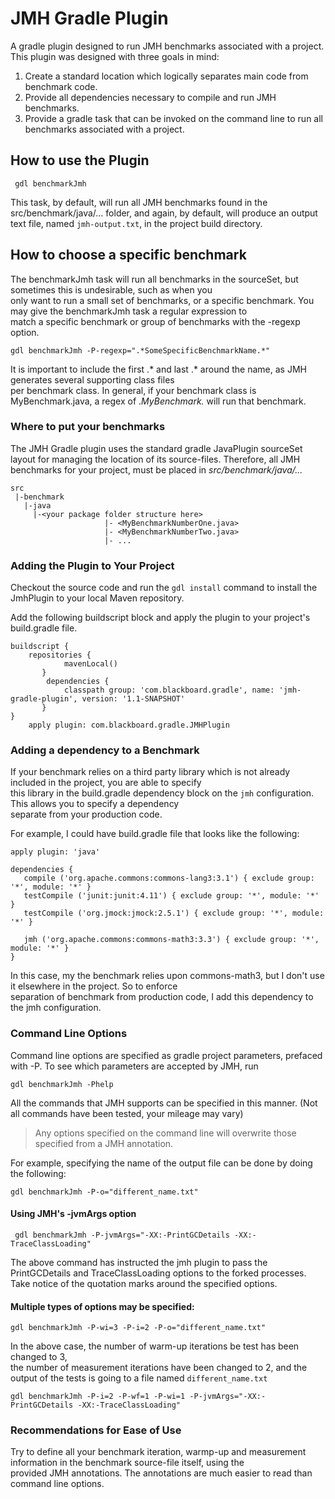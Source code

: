 # JMH Gradle Plugin #
A gradle plugin designed to run JMH benchmarks associated with a project. This plugin was designed with three goals in mind:

1. Create a standard location which logically separates main code from benchmark code.
2. Provide all dependencies necessary to compile and run JMH benchmarks.
3. Provide a gradle task that can be invoked on the command line to run all benchmarks associated with a project.

## How to use the Plugin ##

```
 gdl benchmarkJmh
```

This task, by default, will run all JMH benchmarks found in the src/benchmark/java/... folder, and
again, by default, will produce an output text file, named `jmh-output.txt`, in the project build directory.  

## How to choose a specific benchmark ##

The benchmarkJmh task will run all benchmarks in the sourceSet, but sometimes this is undesirable, such as when you  
only want to run a small set of benchmarks, or a specific benchmark. You may give the benchmarkJmh task a regular expression to  
match a specific benchmark or group of benchmarks with the -regexp option.

```
gdl benchmarkJmh -P-regexp=".*SomeSpecificBenchmarkName.*"
```

It is important to include the first .* and last .* around the name, as JMH generates several supporting class files  
per benchmark class. In general, if your benchmark class is MyBenchmark.java, a regex of .*MyBenchmark.* will run that benchmark.

### Where to put your benchmarks ###
The JMH Gradle plugin uses the standard gradle JavaPlugin sourceSet layout for managing the location of its source-files. Therefore,
all JMH benchmarks for your project, must be placed in *src/benchmark/java/...*  

```
src
 |-benchmark
   |-java
     |-<your package folder structure here>  
                     |- <MyBenchmarkNumberOne.java>
                     |- <MyBenchmarkNumberTwo.java>
                     |- ...
```


### Adding the Plugin to Your Project ###
Checkout the source code and run the ```gdl install``` command to install the JmhPlugin to your local Maven repository.

Add the following buildscript block and apply the plugin to your project's build.gradle file.
```
buildscript {
    repositories {
            mavenLocal()
       }
        dependencies {
            classpath group: 'com.blackboard.gradle', name: 'jmh-gradle-plugin', version: '1.1-SNAPSHOT'
       }
}
    apply plugin: com.blackboard.gradle.JMHPlugin
```

### Adding a dependency to a Benchmark ###
If your benchmark relies on a third party library which is not already included in the project, you are able to specify  
this library in the build.gradle dependency block on the ```jmh``` configuration. This allows you to specify a dependency  
separate from your production code.

For example, I could have build.gradle file that looks like the following:  

```
apply plugin: 'java'

dependencies {
   compile ('org.apache.commons:commons-lang3:3.1') { exclude group: '*', module: '*' }
   testCompile ('junit:junit:4.11') { exclude group: '*', module: '*' }
   testCompile ('org.jmock:jmock:2.5.1') { exclude group: '*', module: '*' }
   
   jmh ('org.apache.commons:commons-math3:3.3') { exclude group: '*', module: '*' }
}
```

In this case, my the benchmark relies upon commons-math3, but I don't use it elsewhere in the project. So to enforce  
separation of benchmark from production code, I add this dependency to the jmh configuration.

### Command Line Options ###
Command line options are specified as gradle project parameters, prefaced with -P.
To see which parameters are accepted by JMH, run

```gdl benchmarkJmh -Phelp```

All the commands that JMH supports can be specified in this manner. (Not all commands have been tested, your mileage may vary)


> Any options specified on the command line will overwrite those specified from a JMH annotation.  


For example, specifying the name of the output file can be done by doing the following:

`
gdl benchmarkJmh -P-o="different_name.txt"
`

#### Using JMH's -jvmArgs option ####

` gdl benchmarkJmh -P-jvmArgs="-XX:-PrintGCDetails -XX:-TraceClassLoading"`

The above command has instructed the jmh plugin to pass the PrintGCDetails and TraceClassLoading options to the forked
processes.  Take notice of the quotation marks around the specified options.

#### Multiple types of options may be specified: ####

`gdl benchmarkJmh -P-wi=3 -P-i=2 -P-o="different_name.txt"`


In the above case, the number of warm-up iterations be test has been changed to 3,  
the number of measurement iterations have been changed to 2,
and the output of the tests is going to a file named `different_name.txt`  

`gdl benchmarkJmh -P-i=2 -P-wf=1 -P-wi=1 -P-jvmArgs="-XX:-PrintGCDetails -XX:-TraceClassLoading"`

### Recommendations for Ease of Use ###
Try to define all your benchmark iteration, warmp-up and measurement information in the benchmark source-file itself, using the  
provided JMH annotations. The annotations are much easier to read than command line options.

